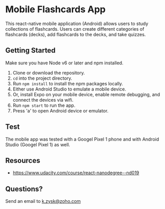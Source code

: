 # Mobile Flashcards App

This react-native mobile application (Android) allows users to study collections of flashcards. Users can create different categories of flashcards (decks), add flashcards to the decks, and take quizzes.

## Getting Started

Make sure you have Node v6 or later and npm installed.

1. Clone or download the repository.
2. `cd` into the project directory.
3. Run `npm install` to install the npm packages locally.
4. Either use Android Studio to emulate a mobile device.
5. Or, install Expo on your mobile device, enable remote debugging, and connect the devices via wifi.
4. Run `npm start` to run the app.
5. Press 'a' to open Android device or emulator.

## Test

The mobile app was tested with a Googel Pixel 1 phone and with Android Studio (Googel Pixel 1) as well.

## Resources

* https://www.udacity.com/course/react-nanodegree--nd019

## Questions?

Send an email to k.zysk@zoho.com
